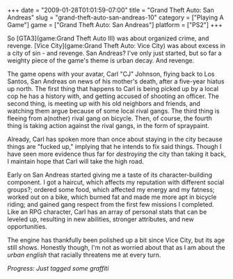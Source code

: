 +++
date = "2009-01-28T01:01:59-07:00"
title = "Grand Theft Auto: San Andreas"
slug = "grand-theft-auto-san-andreas-10"
category = ["Playing A Game"]
game = ["Grand Theft Auto: San Andreas"]
platform = ["PS2"]
+++

So [GTA3](game:Grand Theft Auto III) was about organized crime, and revenge.  [Vice City](game:Grand Theft Auto: Vice City) was about excess in a city of sin - and revenge.  San Andreas?  I've only just started, but so far a weighty piece of the game's theme is urban decay.  And revenge.

The game opens with your avatar, Carl "CJ" Johnson, flying back to Los Santos, San Andreas on news of his mother's death, after a five-year hiatus up north.  The first thing that happens to Carl is being picked up by a local cop he has a history with, and getting accused of shooting an officer.  The second thing, is meeting up with his old neighbors and friends, and watching them argue because of some local rival gangs.  The third thing is fleeing from a(nother) rival gang on bicycle.  Then, of course, the fourth thing is taking action against the rival gangs, in the form of spraypaint.

Already, Carl has spoken more than once about staying in the city because things are "fucked up," implying that he intends to fix said things.  Though I have seen more evidence thus far for <i>destroying</i> the city than taking it back, I maintain hope that Carl will take the high road.

Early on San Andreas started giving me a taste of its character-building component.  I got a haircut, which affects my reputation with different social groups?; ordered some food, which affected my energy and my fatness; worked out on a bike, which burned fat and made me more apt in bicycle riding; and gained gang respect from the first few missions I completed.  Like an RPG character, Carl has an array of personal stats that can be leveled up, resulting in new abilities, stronger attributes, and new opportunities.

The engine has thankfully been polished up a bit since Vice City, but its age still shows.  Honestly though, I'm not as worried about that as I am about the <i>urban english</i> that racially threatens me at every turn.

<i>Progress: Just tagged some graffiti</i>